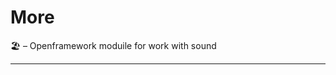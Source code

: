 # More
🏖 – Openframework moduile for work with sound

-----------------------------------------------

